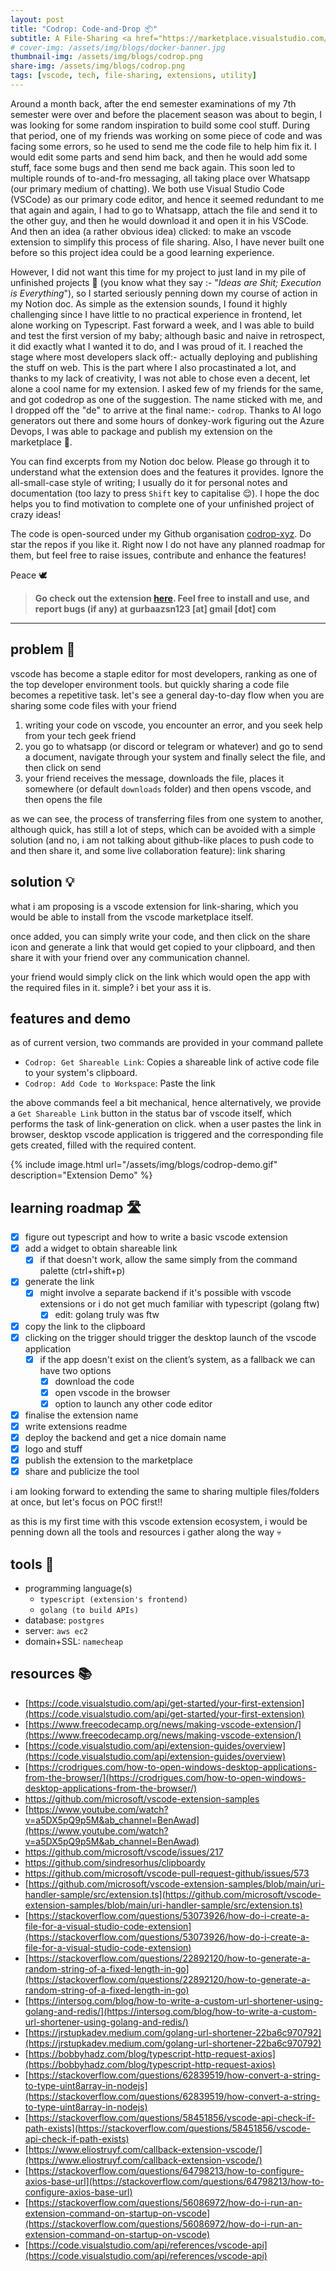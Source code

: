 ```yaml
---
layout: post
title: "Codrop: Code-and-Drop 📦"
subtitle: A File-Sharing <a href="https://marketplace.visualstudio.com/items?itemName=gurbaaz.codrop" target="_blank">VSCode Extension</a>
# cover-img: /assets/img/blogs/docker-banner.jpg
thumbnail-img: /assets/img/blogs/codrop.png
share-img: /assets/img/blogs/codrop.png
tags: [vscode, tech, file-sharing, extensions, utility]
---
```


Around a month back, after the end semester examinations of my 7th semester were over and before the placement season was about to begin,  I was looking for some random inspiration to build some cool stuff. During that period, one of my friends was working on some piece of code and was facing some errors, so he used to send me the code file to help him fix it. I would edit some parts and send him back, and then he would add some stuff, face some bugs and then send me back again. This soon led to multiple rounds of to-and-fro messaging, all taking place over Whatsapp (our primary medium of chatting). We both use Visual Studio Code (VSCode) as our primary code editor, and hence it seemed redundant to me that again and again,  I had to go to Whatsapp, attach the file and send it to the other guy, and then he would download it and open it in his VSCode. And then an idea (a rather obvious idea) clicked: to make an vscode extension to simplify this process of file sharing. Also, I have never built one before so this project idea could be a good learning experience. 

However, I did not want this time for my project to just land in my pile of unfinished projects 🥲 (you know what they say :-  "*Ideas are Shit; Execution is Everything*"), so I started seriously penning down my course of action in my Notion doc. As simple as the extension sounds, I found it highly challenging since I have little to no practical experience in frontend, let alone working on Typescript. Fast forward a week, and I was able to build and test the first version of my baby; although basic and naive in retrospect, it did exactly what I wanted it to do, and I was proud of it. I reached the stage where most developers slack off:- actually deploying and publishing the stuff on web. This is the part where I also procastinated a lot, and thanks to my lack of creativity, I was not able to chose even a decent, let alone a cool name for my extension. I asked few of my friends for the same, and got codedrop as one of the suggestion. The name sticked with me, and I dropped off the "de" to arrive at the final name:- `codrop`. Thanks to AI logo generators out there and some hours of donkey-work figuring out the Azure Devops, I was able to package and publish my extension on the marketplace 🥳.

You can find excerpts from my Notion doc below. Please go through it to understand what the extension does and the features it provides. Ignore the all-small-case style of writing; I usually do it for personal notes and documentation (too lazy to press `Shift` key to capitalise 😌). I hope the doc helps you to find motivation to complete one of your unfinished project of crazy ideas!

The code is open-sourced under my Github organisation [codrop-xyz](https://github.com/codrop-xyz). Do star the repos if you like it. Right now I do not have any planned roadmap for them, but feel free to raise issues, contribute and enhance the features!

Peace 🕊️ 

> **Go check out the extension [here](https://marketplace.visualstudio.com/items?itemName=gurbaaz.codrop). Feel free to install and use, and report bugs (if any) at gurbaazsn123 [at] gmail [dot] com**

---------

## problem 📌

vscode has become a staple editor for most developers, ranking as one of the top developer environment tools. but quickly sharing a code file becomes a repetitive task. let's see a general day-to-day flow when you are sharing some code files with your friend

1. writing your code on vscode, you encounter an error, and you seek help from your tech geek friend
2. you go to whatsapp (or discord or telegram or whatever) and go to send a document, navigate through your system and finally select the file, and then click on send
3. your friend receives the message, downloads the file, places it somewhere (or default `downloads` folder) and then opens vscode, and then opens the file

as we can see, the process of transferring files from one system to another, although quick, has still a lot of steps, which can be avoided with a simple solution (and no, i am not talking about github-like places to push code to and then share it, and some live collaboration feature): link sharing

## solution 💡

what i am proposing is a vscode extension for link-sharing, which you would be able to install from the vscode marketplace itself. 

once added, you can simply write your code, and then click on the share icon and generate a link that would get copied to your clipboard, and then share it with your friend over any communication channel.

your friend would simply click on the link which would open the app with the required files in it. simple? i bet your ass it is.

## features and demo

as of current version, two commands are provided in your command pallete

- `Codrop: Get Shareable Link`: Copies a shareable link of active code file to your system's clipboard.
- `Codrop: Add Code to Workspace`: Paste the link 

the above commands feel a bit mechanical, hence alternatively, we provide a `Get Shareable Link` button in the status bar of vscode itself, which performs the task of link-generation on click. when a user pastes the link in browser, desktop vscode application is triggered and the corresponding file gets created, filled with the required content.

{% include image.html url="/assets/img/blogs/codrop-demo.gif" description="Extension Demo" %}

## learning roadmap 🛣️

- [x] figure out typescript and how to write a basic vscode extension
- [x] add a widget to obtain shareable link
  - [x] if that doesn't work, allow the same simply from the command palette (ctrl+shift+p)
- [x] generate the link
  - [x] might involve a separate backend if it's possible with vscode extensions or i do not get much familiar with typescript (golang ftw)
    - [x] edit: golang truly was ftw
- [x] copy the link to the clipboard
- [x] clicking on the trigger should trigger the desktop launch of the vscode application
  - [x] if the app doesn't exist on the client’s system, as a fallback we can have two options
    - [x] download the code
    - [x] open vscode in the browser
    - [x] option to launch any other code editor
- [x] finalise the extension name
- [x] write extensions readme
- [x] deploy the backend and get a nice domain name
- [x] logo and stuff
- [x] publish the extension to the marketplace
- [x] share and publicize the tool

i am looking forward to extending the same to sharing multiple files/folders at once, but let's focus on POC first!!

as this is my first time with this vscode extension ecosystem, i would be penning down all the tools and resources i gather along the way 💀

## tools 🔨

- programming language(s)
  - `typescript (extension's frontend)`
  - `golang (to build APIs)`
- database: `postgres`
- server: `aws ec2`
- domain+SSL: `namecheap`

## resources 📚

- [https://code.visualstudio.com/api/get-started/your-first-extension](https://code.visualstudio.com/api/get-started/your-first-extension)
- [https://www.freecodecamp.org/news/making-vscode-extension/](https://www.freecodecamp.org/news/making-vscode-extension/)
- [https://code.visualstudio.com/api/extension-guides/overview](https://code.visualstudio.com/api/extension-guides/overview)
- [https://crodrigues.com/how-to-open-windows-desktop-applications-from-the-browser/](https://crodrigues.com/how-to-open-windows-desktop-applications-from-the-browser/)
- https://github.com/microsoft/vscode-extension-samples
- [https://www.youtube.com/watch?v=a5DX5pQ9p5M&ab_channel=BenAwad](https://www.youtube.com/watch?v=a5DX5pQ9p5M&ab_channel=BenAwad)
- https://github.com/microsoft/vscode/issues/217
- https://github.com/sindresorhus/clipboardy
- https://github.com/microsoft/vscode-pull-request-github/issues/573
- [https://github.com/microsoft/vscode-extension-samples/blob/main/uri-handler-sample/src/extension.ts](https://github.com/microsoft/vscode-extension-samples/blob/main/uri-handler-sample/src/extension.ts)
- [https://stackoverflow.com/questions/53073926/how-do-i-create-a-file-for-a-visual-studio-code-extension](https://stackoverflow.com/questions/53073926/how-do-i-create-a-file-for-a-visual-studio-code-extension)
- [https://stackoverflow.com/questions/22892120/how-to-generate-a-random-string-of-a-fixed-length-in-go](https://stackoverflow.com/questions/22892120/how-to-generate-a-random-string-of-a-fixed-length-in-go)
- [https://intersog.com/blog/how-to-write-a-custom-url-shortener-using-golang-and-redis/](https://intersog.com/blog/how-to-write-a-custom-url-shortener-using-golang-and-redis/)
- [https://jrstupkadev.medium.com/golang-url-shortener-22ba6c970792](https://jrstupkadev.medium.com/golang-url-shortener-22ba6c970792)
- [https://bobbyhadz.com/blog/typescript-http-request-axios](https://bobbyhadz.com/blog/typescript-http-request-axios)
- [https://stackoverflow.com/questions/62839519/how-convert-a-string-to-type-uint8array-in-nodejs](https://stackoverflow.com/questions/62839519/how-convert-a-string-to-type-uint8array-in-nodejs)
- [https://stackoverflow.com/questions/58451856/vscode-api-check-if-path-exists](https://stackoverflow.com/questions/58451856/vscode-api-check-if-path-exists)
- [https://www.eliostruyf.com/callback-extension-vscode/](https://www.eliostruyf.com/callback-extension-vscode/)
- [https://stackoverflow.com/questions/64798213/how-to-configure-axios-base-url](https://stackoverflow.com/questions/64798213/how-to-configure-axios-base-url)
- [https://stackoverflow.com/questions/56086972/how-do-i-run-an-extension-command-on-startup-on-vscode](https://stackoverflow.com/questions/56086972/how-do-i-run-an-extension-command-on-startup-on-vscode)
- [https://code.visualstudio.com/api/references/vscode-api](https://code.visualstudio.com/api/references/vscode-api)